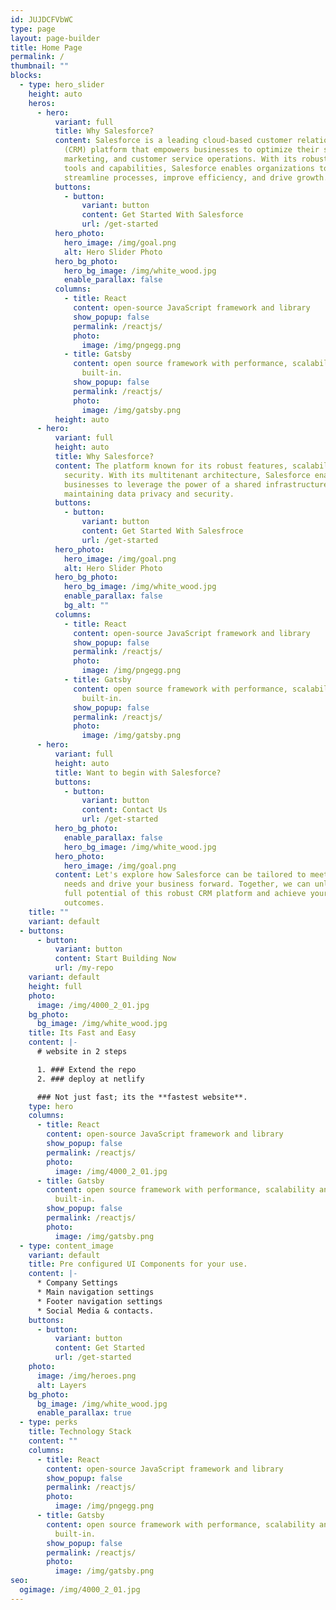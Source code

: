 ```yaml
---
id: JUJDCFVbWC
type: page
layout: page-builder
title: Home Page
permalink: /
thumbnail: ""
blocks:
  - type: hero_slider
    height: auto
    heros:
      - hero:
          variant: full
          title: Why Salesforce?
          content: Salesforce is a leading cloud-based customer relationship management
            (CRM) platform that empowers businesses to optimize their sales,
            marketing, and customer service operations. With its robust suite of
            tools and capabilities, Salesforce enables organizations to
            streamline processes, improve efficiency, and drive growth.
          buttons:
            - button:
                variant: button
                content: Get Started With Salesforce
                url: /get-started
          hero_photo:
            hero_image: /img/goal.png
            alt: Hero Slider Photo
          hero_bg_photo:
            hero_bg_image: /img/white_wood.jpg
            enable_parallax: false
          columns:
            - title: React
              content: open-source JavaScript framework and library
              show_popup: false
              permalink: /reactjs/
              photo:
                image: /img/pngegg.png
            - title: Gatsby
              content: open source framework with performance, scalability and security
                built-in.
              show_popup: false
              permalink: /reactjs/
              photo:
                image: /img/gatsby.png
          height: auto
      - hero:
          variant: full
          height: auto
          title: Why Salesforce?
          content: The platform known for its robust features, scalability, and top-notch
            security. With its multitenant architecture, Salesforce enables
            businesses to leverage the power of a shared infrastructure while
            maintaining data privacy and security.
          buttons:
            - button:
                variant: button
                content: Get Started With Salesfroce
                url: /get-started
          hero_photo:
            hero_image: /img/goal.png
            alt: Hero Slider Photo
          hero_bg_photo:
            hero_bg_image: /img/white_wood.jpg
            enable_parallax: false
            bg_alt: ""
          columns:
            - title: React
              content: open-source JavaScript framework and library
              show_popup: false
              permalink: /reactjs/
              photo:
                image: /img/pngegg.png
            - title: Gatsby
              content: open source framework with performance, scalability and security
                built-in.
              show_popup: false
              permalink: /reactjs/
              photo:
                image: /img/gatsby.png
      - hero:
          variant: full
          height: auto
          title: Want to begin with Salesforce?
          buttons:
            - button:
                variant: button
                content: Contact Us
                url: /get-started
          hero_bg_photo:
            enable_parallax: false
            hero_bg_image: /img/white_wood.jpg
          hero_photo:
            hero_image: /img/goal.png
          content: Let's explore how Salesforce can be tailored to meet your specific
            needs and drive your business forward. Together, we can unlock the
            full potential of this robust CRM platform and achieve your desired
            outcomes.
    title: ""
    variant: default
  - buttons:
      - button:
          variant: button
          content: Start Building Now
          url: /my-repo
    variant: default
    height: full
    photo:
      image: /img/4000_2_01.jpg
    bg_photo:
      bg_image: /img/white_wood.jpg
    title: Its Fast and Easy
    content: |-
      # website in 2 steps

      1. ### Extend the repo 
      2. ### deploy at netlify

      ### N﻿ot just fast; its the **fastest website**.
    type: hero
    columns:
      - title: React
        content: open-source JavaScript framework and library
        show_popup: false
        permalink: /reactjs/
        photo:
          image: /img/4000_2_01.jpg
      - title: Gatsby
        content: open source framework with performance, scalability and security
          built-in.
        show_popup: false
        permalink: /reactjs/
        photo:
          image: /img/gatsby.png
  - type: content_image
    variant: default
    title: Pre configured UI Components for your use.
    content: |-
      * Company Settings
      * Main navigation settings
      * Footer navigation settings
      * Social Media & contacts.
    buttons:
      - button:
          variant: button
          content: Get Started
          url: /get-started
    photo:
      image: /img/heroes.png
      alt: Layers
    bg_photo:
      bg_image: /img/white_wood.jpg
      enable_parallax: true
  - type: perks
    title: Technology Stack
    content: ""
    columns:
      - title: React
        content: open-source JavaScript framework and library
        show_popup: false
        permalink: /reactjs/
        photo:
          image: /img/pngegg.png
      - title: Gatsby
        content: open source framework with performance, scalability and security
          built-in.
        show_popup: false
        permalink: /reactjs/
        photo:
          image: /img/gatsby.png
seo:
  ogimage: /img/4000_2_01.jpg
---
```

